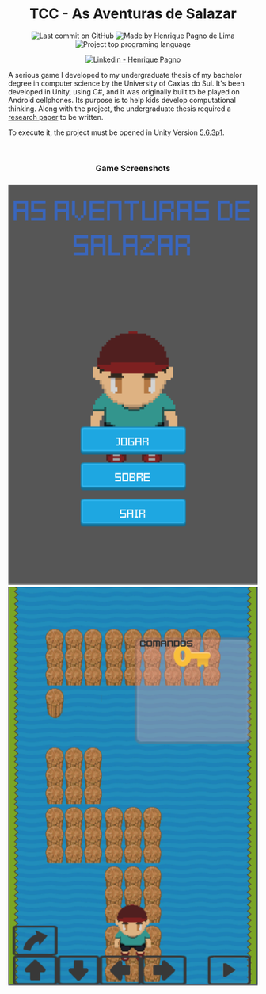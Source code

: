 <h1 align="center">
  TCC - As Aventuras de Salazar
</h1>

<p align="center">
<img alt="Last commit on GitHub" src="https://img.shields.io/github/last-commit/henriquepagno/TCC?color=7159C1">
<img alt="Made by Henrique Pagno de Lima" src="https://img.shields.io/badge/made%20by-Henrique Pagno de Lima-%20?color=7159C1">
<img alt="Project top programing language" src="https://img.shields.io/github/languages/top/henriquepagno/TCC?color=7159C1">
</p>
<p align="center">
  <a href="https://www.linkedin.com/in/henrique-pagno-de-lima/?locale=en_US" target="_blank" >
    <img alt="Linkedin - Henrique Pagno" src="https://img.shields.io/badge/Linkedin--%23F8952D?style=social&logo=linkedin">
  </a>
</p>

A serious game I developed to my undergraduate thesis of my bachelor degree in computer science by the University of Caxias do Sul.
It's been developed in Unity, using C#, and it was originally built to be played on Android cellphones.
Its purpose is to help kids develop computational thinking.
Along with the project, the undergraduate thesis required a <a href="https://repositorio.ucs.br/xmlui/bitstream/handle/11338/3723/TCC%20Henrique%20Pagno%20de%20Lima.pdf?sequence=1&isAllowed=y">research paper<a> to be written.

To execute it, the project must be opened in Unity Version <a href="https://unity3d.com/unity/qa/patch-releases/5.6.3p1">5.6.3p1<a>.

<br>
<h3 align="center">
  Game Screenshots
<h3>

<p align="center">
  <img src="/screenshots/Menu.png" alt="Menu Screenshot"/>
  <img src="/screenshots/Level.png" alt="Level Screenshot"/>
</p>
